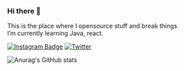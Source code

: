 ### Hi there 👋

This is the place where I opensource stuff and break things                                                                                                            
I’m currently learning Java, react.

[![Instagram Badge](https://img.shields.io/badge/-Instagram-C13584?style=flat-quare&labelColor=C13584&logo=instagram&logoColor=white&link=https://www.instagram.com/olcayvaro1)](https://www.instagram.com/olcayvaro1)   [![Twitter](https://img.shields.io/twitter/url/https/twitter.com/olcayvaroll.svg?style=social&label=TWİTTER)](https://twitter.com/olcayvaroll)



![Anurag's GitHub stats](https://github-readme-stats.vercel.app/api?username=olcayvaro1&show_icons=true&theme=radical)

